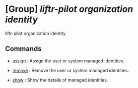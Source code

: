 # [Group] _liftr-pilot organization identity_

liftr-pilot organization identity

## Commands

- [assign](/Commands/liftr-pilot/organization/identity/_assign.md)
: Assign the user or system managed identities.

- [remove](/Commands/liftr-pilot/organization/identity/_remove.md)
: Remove the user or system managed identities.

- [show](/Commands/liftr-pilot/organization/identity/_show.md)
: Show the details of managed identities.
